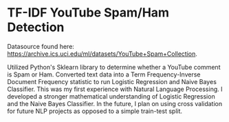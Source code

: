 # TF-IDF YouTube Spam/Ham Detection
Datasource found here: https://archive.ics.uci.edu/ml/datasets/YouTube+Spam+Collection.

Utilized Python's Sklearn library to determine whether a YouTube comment is Spam or Ham.
Converted text data into a Term Frequency-Inverse Document Frequency statistic to run Logistic Regression and Naive Bayes Classifier.
This was my first experience with Natural Language Processing. I developed a stronger mathematical understanding of Logistic Regression and the Naive Bayes Classifier.
In the future, I plan on using cross validation for future NLP projects as opposed to a simple train-test split. 
